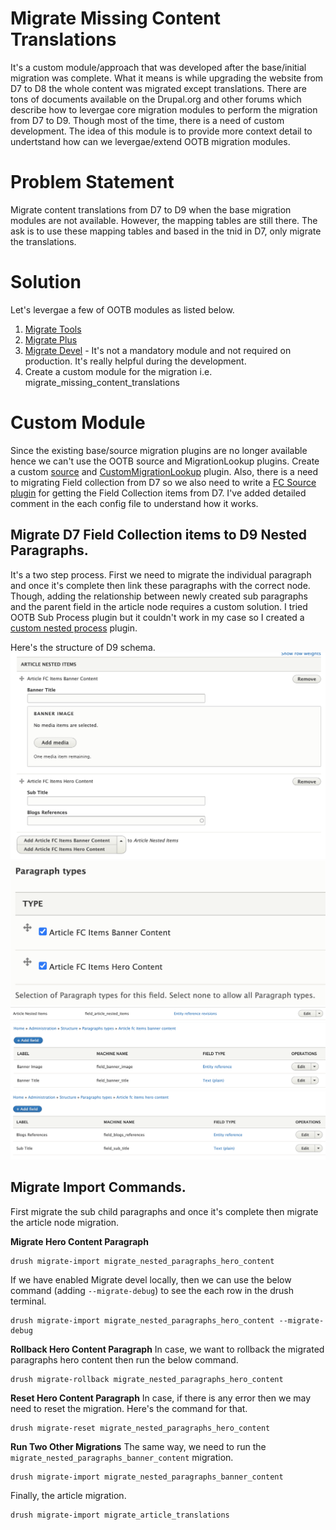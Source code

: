 # Migrate Missing Content Translations
It's a custom module/approach that was developed after the base/initial migration was complete. What it means is while upgrading the website from D7 to D8 the whole content was migrated except translations. There are tons of documents available on the Drupal.org and other forums which describe how to levergae core migration modules to perform the migration from D7 to D9. Though most of the time, there is a need of custom development. The idea of this module is to provide more context detail to undertstand how can we levergae/extend OOTB migration modules. 

# Problem Statement
Migrate content translations from D7 to D9 when the base migration modules are not available. However, the mapping tables are still there. The ask is to use these mapping tables and based in the tnid in D7, only migrate the translations.

# Solution
Let's levergae a few of OOTB modules as listed below.
1. [Migrate Tools](https://www.drupal.org/project/migrate_tools/)
2. [Migrate Plus](https://www.drupal.org/project/migrate_plus/)
3. [Migrate Devel](https://www.drupal.org/project/migrate_devel) - It's not a mandatory module and not required on production. It's really helpful during the development.
4. Create a custom module for the migration i.e. migrate_missing_content_translations

# Custom Module
Since the existing base/source migration plugins are no longer available hence we can't use the OOTB source and MigrationLookup plugins. Create a custom [source](https://github.com/erpushpinderrana/migrate_missing_content_translations/blob/main/src/Plugin/migrate/source/CustomNodeTranslations.php) and [CustomMigrationLookup](https://github.com/erpushpinderrana/migrate_missing_content_translations/blob/main/src/Plugin/migrate/process/CustomMigrationLookup.php) plugin. Also, there is a need to migrating Field collection from D7 so we also need to write a [FC Source plugin](https://github.com/erpushpinderrana/migrate_missing_content_translations/blob/main/src/Plugin/migrate/source/CustomFieldCollectionItem.php) for getting the Field Collection items from D7. I've added detailed comment in the each config file to understand how it works.

## Migrate D7 Field Collection items to D9 Nested Paragraphs.
It's a two step process. First we need to migrate the individual paragraph and once it's complete then link these paragraphs with the correct node. Though, adding the relationship between newly created sub paragraphs and the parent field in the article node requires a custom solution. I tried OOTB Sub Process plugin but it couldn't work in my case so I created a [custom nested process](https://github.com/erpushpinderrana/migrate_missing_content_translations/blob/main/src/Plugin/migrate/process/CustomNestedParagraph.php) plugin.

Here's the structure of D9 schema.
![Article Nested Paragraph in Node](https://github.com/erpushpinderrana/files/blob/master/ARTICLE%20NESTED%20ITEMS%20-%20Article%20Node%20FIeld%20.png)
![Article Nested Paragraph Storage](https://github.com/erpushpinderrana/files/blob/master/ARTICLE%20NESTED%20ITEMS%20Field%20Storage.png)
![Article Nested Paragraph Field](https://github.com/erpushpinderrana/files/blob/master/ARTICLE%20NESTED%20ITEMS%20Field.png)
![Nested Paragraph - Banner Paragraph](https://github.com/erpushpinderrana/files/blob/master/Article%20FC%20Items%20Banner%20Content.png)
![Nested Paragraph - Hero Paragraph](https://github.com/erpushpinderrana/files/blob/master/Article%20FC%20Items%20Hero%20Content.png)

## Migrate Import Commands.
First migrate the sub child paragraphs and once it's complete then migrate the article node migration.

**Migrate Hero Content Paragraph**
```
drush migrate-import migrate_nested_paragraphs_hero_content
```

If we have enabled Migrate devel locally, then we can use the below command (adding `--migrate-debug`) to see the each row in the drush terminal.
```
drush migrate-import migrate_nested_paragraphs_hero_content --migrate-debug
```
**Rollback Hero Content Paragraph**
In case, we want to rollback the migrated paragraphs hero content then run the below command.
```
drush migrate-rollback migrate_nested_paragraphs_hero_content
```
**Reset Hero Content Paragraph**
In case, if there is any error then we may need to reset the migration. Here's the command for that.
```
drush migrate-reset migrate_nested_paragraphs_hero_content
```

**Run Two Other Migrations**
The same way, we need to run the `migrate_nested_paragraphs_banner_content` migration.
```
drush migrate-import migrate_nested_paragraphs_banner_content
```
Finally, the article migration.
```
drush migrate-import migrate_article_translations
```
